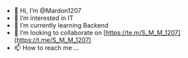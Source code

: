 - 👋 Hi, I’m @Mardon1207
- 👀 I’m interested in IT
- 🌱 I’m currently learning Backend
- 💞️ I’m looking to collaborate on [https://te.m/S_M_M_1207](https://t.me/S_M_M_1207)
- 📫 How to reach me ...

<!---
Mardon1207/Mardon1207 is a ✨ special ✨ repository because its `README.md` (this file) appears on your GitHub profile.
You can click the Preview link to take a look at your changes.
--->
